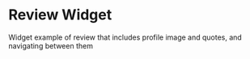 # Review Widget

Widget example of review that includes profile image and quotes, and navigating between them
